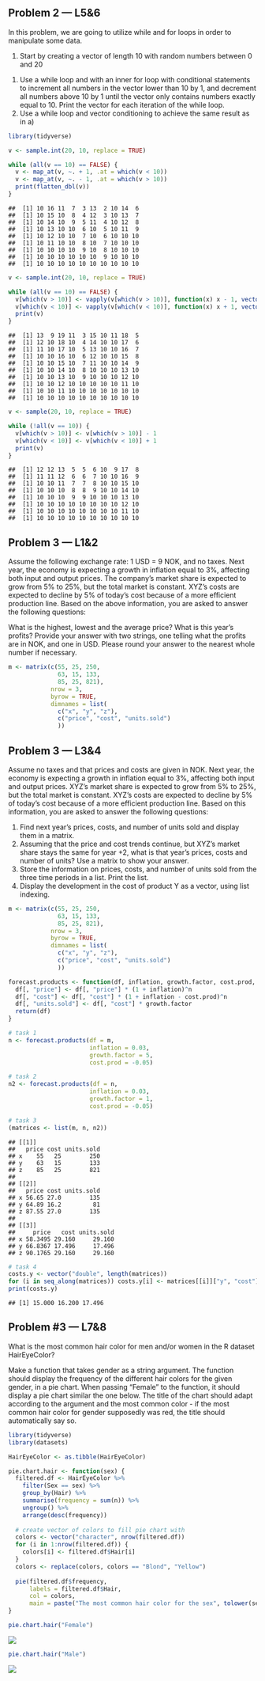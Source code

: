 Problem 2 — L5&6
----------------

In this problem, we are going to utilize while and for loops in order to
manipulate some data.

1.  Start by creating a vector of length 10 with random numbers between
    0 and 20

<!-- -->

1.  Use a while loop and with an inner for loop with conditional
    statements to increment all numbers in the vector lower than 10 by
    1, and decrement all numbers above 10 by 1 until the vector only
    contains numbers exactly equal to 10. Print the vector for each
    iteration of the while loop.
2.  Use a while loop and vector conditioning to achieve the same result
    as in a)

``` r
library(tidyverse)

v <- sample.int(20, 10, replace = TRUE)

while (all(v == 10) == FALSE) {
  v <- map_at(v, ~. + 1, .at = which(v < 10))
  v <- map_at(v, ~. - 1, .at = which(v > 10))
  print(flatten_dbl(v))
}
```

    ##  [1] 10 16 11  7  3 13  2 10 14  6
    ##  [1] 10 15 10  8  4 12  3 10 13  7
    ##  [1] 10 14 10  9  5 11  4 10 12  8
    ##  [1] 10 13 10 10  6 10  5 10 11  9
    ##  [1] 10 12 10 10  7 10  6 10 10 10
    ##  [1] 10 11 10 10  8 10  7 10 10 10
    ##  [1] 10 10 10 10  9 10  8 10 10 10
    ##  [1] 10 10 10 10 10 10  9 10 10 10
    ##  [1] 10 10 10 10 10 10 10 10 10 10

``` r
v <- sample.int(20, 10, replace = TRUE)

while (all(v == 10) == FALSE) {
  v[which(v > 10)] <- vapply(v[which(v > 10)], function(x) x - 1, vector("double", 1))
  v[which(v < 10)] <- vapply(v[which(v < 10)], function(x) x + 1, vector("double", 1))
  print(v)
}
```

    ##  [1] 13  9 19 11  3 15 10 11 18  5
    ##  [1] 12 10 18 10  4 14 10 10 17  6
    ##  [1] 11 10 17 10  5 13 10 10 16  7
    ##  [1] 10 10 16 10  6 12 10 10 15  8
    ##  [1] 10 10 15 10  7 11 10 10 14  9
    ##  [1] 10 10 14 10  8 10 10 10 13 10
    ##  [1] 10 10 13 10  9 10 10 10 12 10
    ##  [1] 10 10 12 10 10 10 10 10 11 10
    ##  [1] 10 10 11 10 10 10 10 10 10 10
    ##  [1] 10 10 10 10 10 10 10 10 10 10

``` r
v <- sample(20, 10, replace = TRUE)

while (!all(v == 10)) {
  v[which(v > 10)] <- v[which(v > 10)] - 1
  v[which(v < 10)] <- v[which(v < 10)] + 1
  print(v)
}
```

    ##  [1] 12 12 13  5  5  6 10  9 17  8
    ##  [1] 11 11 12  6  6  7 10 10 16  9
    ##  [1] 10 10 11  7  7  8 10 10 15 10
    ##  [1] 10 10 10  8  8  9 10 10 14 10
    ##  [1] 10 10 10  9  9 10 10 10 13 10
    ##  [1] 10 10 10 10 10 10 10 10 12 10
    ##  [1] 10 10 10 10 10 10 10 10 11 10
    ##  [1] 10 10 10 10 10 10 10 10 10 10

Problem 3 — L1&2
----------------

Assume the following exchange rate: 1 USD = 9 NOK, and no taxes. Next
year, the economy is expecting a growth in inflation equal to 3%,
affecting both input and output prices. The company’s market share is
expected to grow from 5% to 25%, but the total market is constant. XYZ’s
costs are expected to decline by 5% of today’s cost because of a more
efficient production line. Based on the above information, you are asked
to answer the following questions:

What is the highest, lowest and the average price? What is this year’s
profits? Provide your answer with two strings, one telling what the
profits are in NOK, and one in USD. Please round your answer to the
nearest whole number if necessary.

``` r
m <- matrix(c(55, 25, 250,
              63, 15, 133,
              85, 25, 821),
            nrow = 3,
            byrow = TRUE,
            dimnames = list(
              c("x", "y", "z"),
              c("price", "cost", "units.sold")
              ))
```

Problem 3 — L3&4
----------------

Assume no taxes and that prices and costs are given in NOK. Next year,
the economy is expecting a growth in inflation equal to 3%, affecting
both input and output prices. XYZ’s market share is expected to grow
from 5% to 25%, but the total market is constant. XYZ’s costs are
expected to decline by 5% of today’s cost because of a more efficient
production line. Based on this information, you are asked to answer the
following questions:

1.  Find next year’s prices, costs, and number of units sold and display
    them in a matrix.
2.  Assuming that the price and cost trends continue, but XYZ’s market
    share stays the same for year +2, what is that year’s prices, costs
    and number of units? Use a matrix to show your answer.
3.  Store the information on prices, costs, and number of units sold
    from the three time periods in a list. Print the list.
4.  Display the development in the cost of product Y as a vector, using
    list indexing.

``` r
m <- matrix(c(55, 25, 250,
              63, 15, 133,
              85, 25, 821),
            nrow = 3,
            byrow = TRUE,
            dimnames = list(
              c("x", "y", "z"),
              c("price", "cost", "units.sold")
              ))

forecast.products <- function(df, inflation, growth.factor, cost.prod, n = 1) {
  df[, "price"] <- df[, "price"] * (1 + inflation)^n
  df[, "cost"] <- df[, "cost"] * (1 + inflation - cost.prod)^n
  df[, "units.sold"] <- df[, "cost"] * growth.factor
  return(df)
}

# task 1
n <- forecast.products(df = m,
                       inflation = 0.03,
                       growth.factor = 5,
                       cost.prod = -0.05)

# task 2
n2 <- forecast.products(df = n,
                       inflation = 0.03,
                       growth.factor = 1,
                       cost.prod = -0.05)

# task 3
(matrices <- list(m, n, n2))
```

    ## [[1]]
    ##   price cost units.sold
    ## x    55   25        250
    ## y    63   15        133
    ## z    85   25        821
    ## 
    ## [[2]]
    ##   price cost units.sold
    ## x 56.65 27.0        135
    ## y 64.89 16.2         81
    ## z 87.55 27.0        135
    ## 
    ## [[3]]
    ##     price   cost units.sold
    ## x 58.3495 29.160     29.160
    ## y 66.8367 17.496     17.496
    ## z 90.1765 29.160     29.160

``` r
# task 4
costs.y <- vector("double", length(matrices))
for (i in seq_along(matrices)) costs.y[i] <- matrices[[i]]["y", "cost"]
print(costs.y)
```

    ## [1] 15.000 16.200 17.496

Problem \#3 — L7&8
------------------

What is the most common hair color for men and/or women in the R dataset
HairEyeColor?

Make a function that takes gender as a string argument. The function
should display the frequency of the different hair colors for the given
gender, in a pie chart. When passing “Female” to the function, it should
display a pie chart similar the one below. The title of the chart should
adapt according to the argument and the most common color - if the most
common hair color for gender supposedly was red, the title should
automatically say so.

``` r
library(tidyverse)
library(datasets)

HairEyeColor <- as.tibble(HairEyeColor)

pie.chart.hair <- function(sex) {
  filtered.df <- HairEyeColor %>% 
    filter(Sex == sex) %>%
    group_by(Hair) %>% 
    summarise(frequency = sum(n)) %>% 
    ungroup() %>% 
    arrange(desc(frequency))
  
  # create vector of colors to fill pie chart with
  colors <- vector("character", nrow(filtered.df))
  for (i in 1:nrow(filtered.df)) {
    colors[i] <- filtered.df$Hair[i]
  }
  colors <- replace(colors, colors == "Blond", "Yellow")
  
  pie(filtered.df$frequency,
      labels = filtered.df$Hair,
      col = colors,
      main = paste("The most common hair color for the sex", tolower(sex), "is", tolower(filtered.df[which.max(filtered.df$frequency), "Hair"])))
}

pie.chart.hair("Female")
```

![](r-practice_files/figure-markdown_github/problem%203L7&8-1.png)

``` r
pie.chart.hair("Male")
```

![](r-practice_files/figure-markdown_github/problem%203L7&8-2.png)
